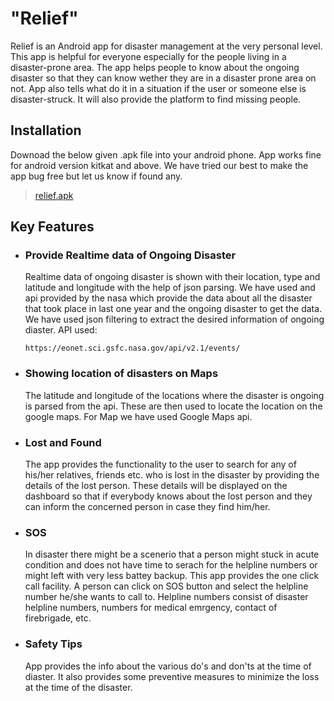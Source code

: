 # &quot;Relief&quot;

Relief is an Android app for disaster management at the very personal level. This app is helpful for everyone especially for the people living in a disaster-prone area. The app helps people to know about the ongoing disaster so that they can know wether they are in a disaster prone area on not. App also tells what do it in a situation if the user or someone else is disaster-struck. It will also provide the platform to find missing people.

## Installation
   Downoad the below given .apk file into your android phone. App works fine for android version kitkat and above. We have tried our best to make the app bug free but let us know if found any.
  
   > [relief.apk](https://reliefdisaseter.blob.core.windows.net/relief-app/relief.apk)
  

## Key Features

- ### Provide Realtime data of Ongoing Disaster
    Realtime data of ongoing disaster is shown with their location, type and latitude and longitude with the help of json parsing. We have used and api provided by the nasa which provide the data about all the disaster that took place in last one year and the ongoing disaster to get the data. We have used json filtering to extract the desired information of ongoing diaster.
    API used:
    ```
    https://eonet.sci.gsfc.nasa.gov/api/v2.1/events/
    ```
- ### Showing location of disasters on Maps
   The latitude and longitude of the locations where the disaster is ongoing is parsed from the api. These are then used to locate the location on the google maps. For Map we have used Google Maps api.
    
- ### Lost and Found
     The app provides the functionality to the user to search for any of his/her relatives, friends etc. who is lost in the disaster by providing the details of the lost person. These details will be displayed on the dashboard so that if everybody knows about the lost person and they can inform the concerned person in case they find him/her.
- ### SOS
    In disaster there might be a scenerio that a person might stuck in acute condition and does not have time to serach for the helpline numbers or might left with very less battey backup.
    This app provides the one click call facility. A person can click on SOS button and select the helpline number he/she wants to call to. Helpline numbers consist of disaster helpline numbers, numbers for medical emrgency, contact of firebrigade, etc.
    
- ### Safety  Tips 
    App provides the info about the various do's and don'ts at the time of diaster. It also provides some preventive measures to minimize the loss at the time of the disaster.
